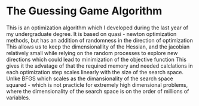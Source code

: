 # The Guessing Game Algorithm

This is an optimization algorithm which I developed during the last year of my undergraduate degree.
It is based on quasi - newton optimization methods, but has an addition of randomness in the direction of optimization
This allows us to keep the dimensionallity of the Hessian, and the jacobian relatively small
while relying on the random processes to explore new directions which could lead to minimization of the objective function
This gives it the advatage of that the required memory and needed calclations in
each optimization step scales linearly with the size of the search space.
Unlke BFGS which scales as the dimansionality of the search space squared - 
which is not practicle for extremely high dimensional problems, where the dimensionality of 
the search space is on the order of millions of variables.
